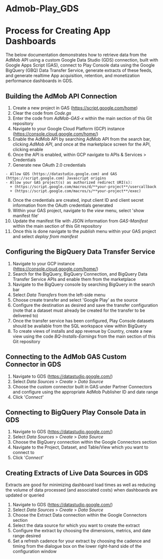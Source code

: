 # Admob-Play_GDS

<h1> Process for Creating App Dashboards </h1>
The below documentation demonstrates how to retrieve data from the AdMob API using a custom Google Data Studio (GDS) connection, built with Google Apps Script (GAS), connect to Play Console data using the Google BigQuery (GBQ) Data Transfer Service, generate extracts of these feeds, and generate realtime App acquisition, retention, and monetization performance dashboards in GDS.

<h2> Building the AdMob API Connection </h2>
  
  1. Create a new project in GAS (https://script.google.com/home)
  2. Clear the code from *Code.gs*
  3. Enter the code from *AdMob-GAS-x* within the main section of this Git repository
  4. Navigate to your Google Cloud Platform (GCP) instance (https://console.cloud.google.com/home/)
  5. Enable the AdMob API by searching AdMob API from the search bar, clicking *AdMob API*, and once at the marketplace screen for the API, clicking enable
  6. Once the API is enabled, within GCP navigate to APIs & Services \> Credentials
  7. Generate new OAuth 2.0 credentials
    
    - Allow GDS (https://datastudio.google.com) and GAS (https://script.google.com) Javascript origins
    - Allow your GAS project(s) as authorized redirect URI(s):
      + (https://script.google.com/macros/d/**your-project**/usercallback
      + (https://script.google.com/macros/s/**your-project**/exec)
  8. Once the credentials are created, input client ID and client secret information from the OAuth credentials generated
  9. Within your GAS project, navigate to the *view* menu, select 'show manifest file'
  10. Update the manifest file with JSON information from *GAS-Manifest* within the main section of this Git repository
  11. Once this is done navigate to the *publish* menu within your GAS project and select *deploy from manifest*

<h2> Configuring the BigQuery Data Transfer Service </h2>
  
  1. Navigate to your GCP instance (https://console.cloud.google.com/home/)
  2. Search for the BigQuery, BigQuery Connection, and BigQuery Data Transfer Service APIs and enable them from the marketplace
  3. Navigate to the BigQuery console by searching BigQuery in the search bar
  4. Select *Data Transfers* from the left-side menu
  5. Choose create transfer and select 'Google Play' as the source
  6. Configure the destination as desired and save the transfer configuration (note that a dataset must already be created for the transfer to be delivered to)
  7. Once the transfer service has been configured, Play Console datasets should be available from the SQL workspace view within BigQuery
  8. To create views of installs and app revenue by Country, create a new view using the code *BQ-Installs-Earnings* from the main section of this Git repository

<h2> Connecting to the AdMob GAS Custom Connector in GDS </h2>
  
  1. Navigate to GDS (https://datastudio.google.com/)
  2. Select *Data Sources* \> *Create* \> *Data Source*
  3. Choose the custom connector built in GAS under Partner Connectors and configure using the appropriate AdMob Publisher ID and date range
  4. Click '*Connect*'


<h2> Connecting to BigQuery Play Console Data in GDS </h2>
  
  1. Navigate to GDS (https://datastudio.google.com/)
  2. Select *Data Sources* \> *Create* \> *Data Source*
  3. Choose the BigQuery connection within the Google Connectors section
  4. Navigate to the Project, Dataset, and Table/View which you want to connect to
  5. Click '*Connect*'

<h2> Creating Extracts of Live Data Sources in GDS </h2>
Extracts are good for minimizing dashboard load times as well as reducing the volume of data processed (and associated costs) when dashboards are updated or queried

  1. Navigate to GDS (https://datastudio.google.com/)
  2. Select *Data Sources* \> *Create* \> *Data Source*
  3. Choose the Extract Data connection within the Google Connectors section
  4. Select the data source for which you want to create the extract
  5. Configure the extract by choosing the dimensions, metrics, and date range desired
  6. Set a refresh cadence for your extract by choosing the cadence and timing from the dialogue box on the lower right-hand side of the configuration window
